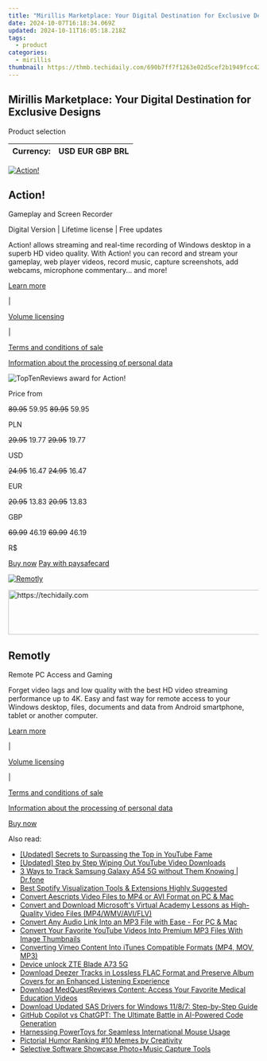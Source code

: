```yaml
---
title: "Mirillis Marketplace: Your Digital Destination for Exclusive Designs"
date: 2024-10-07T16:18:34.069Z
updated: 2024-10-11T16:05:18.218Z
tags:
  - product
categories:
  - mirillis
thumbnail: https://thmb.techidaily.com/690b7ff7f1263e02d5cef2b1949fcc420057ec1a31acc3d38403cea70e416774.jpg
---
```


## Mirillis Marketplace: Your Digital Destination for Exclusive Designs

Product selection

| Currency: | USD EUR GBP BRL |
| --------- | --------------- |

[![Action!](https://mirillis.com/res/old/media/images/store/action_box.png)](https://checkout.mirillis.com/order/checkout.php?PRODS=4704640&QTY=1&CART=1&CARD=1&SHORT_FORM=1&ORDERSTYLE=nLWonpW5rrg%3D&OPTIONS4704640=ExtSrvAction%2Chomelic&CLEAN_CART=all&AFFILIATE=108875) 

## Action!

Gameplay and Screen Recorder

Digital Version | Lifetime license | Free updates

Action! allows streaming and real-time recording of Windows desktop in a superb HD video quality. With Action! you can record and stream your gameplay, web player videos, record music, capture screenshots, add webcams, microphone commentary... and more!

[Learn more](https://tools.techidaily.com/mirillis/products/) 

 |

[Volume licensing](https://tools.techidaily.com/mirillis/products/)

 |

[Terms and conditions of sale](https://tools.techidaily.com/mirillis/products/)
  
  
[Information about the processing of personal data](https://tools.techidaily.com/mirillis/products/)

![TopTenReviews award for Action!](https://mirillis.com/res/old/media/images/store/ribbon.png) 

Price from

~~89.95~~ 59.95 ~~89.95~~ 59.95 

PLN

~~29.95~~ 19.77 ~~29.95~~ 19.77 

USD

~~24.95~~ 16.47 ~~24.95~~ 16.47 

EUR

~~20.95~~ 13.83 ~~20.95~~ 13.83 

GBP

~~69.99~~ 46.19 ~~69.99~~ 46.19 

R$

[Buy now](https://checkout.mirillis.com/order/checkout.php?PRODS=4704640&QTY=1&CART=1&CARD=1&SHORT_FORM=1&ORDERSTYLE=nLWonpW5rrg%3D&OPTIONS4704640=ExtSrvAction%2Chomelic&CLEAN_CART=all&AFFILIATE=108875) [Pay with paysafecard](https://tools.techidaily.com/mirillis/products/) 

[![Remotly](https://mirillis.com/res/old/media/images/store/monflo_box.png)](https://remotly.com/plans) 

<!-- affiliate ads begin -->
<a href="https://ephamedtechinc.pxf.io/c/5597632/2130531/26400" target="_top" id="2130531">
  <img src="//a.impactradius-go.com/display-ad/26400-2130531" border="0" alt="https://techidaily.com" width="728" height="90"/>
</a>
<img height="0" width="0" src="https://ephamedtechinc.pxf.io/i/5597632/2130531/26400" style="position:absolute;visibility:hidden;" border="0" />
<!-- affiliate ads end -->

## Remotly

Remote PC Access and Gaming

Forget video lags and low quality with the best HD video streaming performance up to 4K. Easy and fast way for remote access to your Windows desktop, files, documents and data from Android smartphone, tablet or another computer.

[Learn more](https://tools.techidaily.com/mirillis/products/) 

 |

[Volume licensing](https://tools.techidaily.com/mirillis/products/)

 |

[Terms and conditions of sale](https://tools.techidaily.com/mirillis/products/)
  
  
[Information about the processing of personal data](https://tools.techidaily.com/mirillis/products/)

[Buy now](https://remotly.com/plans)

<ins class="adsbygoogle"
     style="display:block"
     data-ad-format="autorelaxed"
     data-ad-client="ca-pub-7571918770474297"
     data-ad-slot="1223367746"></ins>

<ins class="adsbygoogle"
     style="display:block"
     data-ad-client="ca-pub-7571918770474297"
     data-ad-slot="8358498916"
     data-ad-format="auto"
     data-full-width-responsive="true"></ins>

<span class="atpl-alsoreadstyle">Also read:</span>
<div><ul>
<li><a href="https://facebook-video-share.techidaily.com/updated-secrets-to-surpassing-the-top-in-youtube-fame/"><u>[Updated] Secrets to Surpassing the Top in YouTube Fame</u></a></li>
<li><a href="https://facebook-record-videos.techidaily.com/updated-step-by-step-wiping-out-youtube-video-downloads/"><u>[Updated] Step by Step Wiping Out YouTube Video Downloads</u></a></li>
<li><a href="https://android-location-track.techidaily.com/3-ways-to-track-samsung-galaxy-a54-5g-without-them-knowing-drfone-by-drfone-virtual-android/"><u>3 Ways to Track Samsung Galaxy A54 5G without Them Knowing | Dr.fone</u></a></li>
<li><a href="https://win-advanced.techidaily.com/best-spotify-visualization-tools-and-extensions-highly-suggested/"><u>Best Spotify Visualization Tools & Extensions Highly Suggested</u></a></li>
<li><a href="https://win-advanced.techidaily.com/convert-aescripts-video-files-to-mp4-or-avi-format-on-pc-and-mac/"><u>Convert Aescripts Video Files to MP4 or AVI Format on PC & Mac</u></a></li>
<li><a href="https://win-advanced.techidaily.com/convert-and-download-microsofts-virtual-academy-lessons-as-high-quality-video-files-mp4wmvaviflv/"><u>Convert and Download Microsoft's Virtual Academy Lessons as High-Quality Video Files (MP4/WMV/AVI/FLV)</u></a></li>
<li><a href="https://win-advanced.techidaily.com/convert-any-audio-link-into-an-mp3-file-with-ease-for-pc-and-mac/"><u>Convert Any Audio Link Into an MP3 File with Ease - For PC & Mac</u></a></li>
<li><a href="https://win-advanced.techidaily.com/convert-your-favorite-youtube-videos-into-premium-mp3-files-with-image-thumbnails/"><u>Convert Your Favorite YouTube Videos Into Premium MP3 Files With Image Thumbnails</u></a></li>
<li><a href="https://win-advanced.techidaily.com/converting-vimeo-content-into-itunes-compatible-formats-mp4-mov-mp3/"><u>Converting Vimeo Content Into iTunes Compatible Formats (MP4, MOV, MP3)</u></a></li>
<li><a href="https://phone-solutions.techidaily.com/device-unlock-zte-blade-a73-5g-by-drfone-android-unlock-android-unlock/"><u>Device unlock ZTE Blade A73 5G</u></a></li>
<li><a href="https://win-advanced.techidaily.com/download-deezer-tracks-in-lossless-flac-format-and-preserve-album-covers-for-an-enhanced-listening-experience/"><u>Download Deezer Tracks in Lossless FLAC Format and Preserve Album Covers for an Enhanced Listening Experience</u></a></li>
<li><a href="https://win-advanced.techidaily.com/download-medquestreviews-content-access-your-favorite-medical-education-videos/"><u>Download MedQuestReviews Content: Access Your Favorite Medical Education Videos</u></a></li>
<li><a href="https://hardware-updates.techidaily.com/download-updated-sas-drivers-for-windows-1187-step-by-step-guide/"><u>Download Updated SAS Drivers for Windows 11/8/7: Step-by-Step Guide</u></a></li>
<li><a href="https://tech-haven.techidaily.com/github-copilot-vs-chatgpt-the-ultimate-battle-in-ai-powered-code-generation/"><u>GitHub Copilot vs ChatGPT: The Ultimate Battle in AI-Powered Code Generation</u></a></li>
<li><a href="https://windows11.techidaily.com/harnessing-powertoys-for-seamless-international-mouse-usage/"><u>Harnessing PowerToys for Seamless International Mouse Usage</u></a></li>
<li><a href="https://extra-lessons.techidaily.com/pictorial-humor-ranking-10-memes-by-creativity/"><u>Pictorial Humor Ranking #10 Memes by Creativity</u></a></li>
<li><a href="https://fox-hovers.techidaily.com/selective-software-showcase-photoplusmusic-capture-tools/"><u>Selective Software Showcase Photo+Music Capture Tools</u></a></li>
</ul></div>

